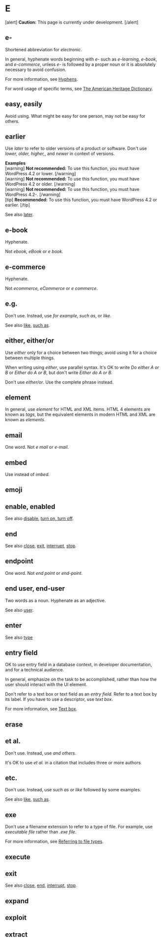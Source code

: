 # E

[alert] **Caution:** This page is currently under development. [/alert]

## e-

Shortened abbreviation for *electronic*.

In general, hyphenate words beginning with *e-* such as *e-learning, e-book*, and *e-commerce*, unless *e-* is followed by a proper noun or it is absolutely necessary to avoid confusion.

For more information, see [Hyphens](https://make.wordpress.org/docs/style-guide/punctuation/hyphens/).

For word usage of specific terms, see [The American Heritage Dictionary](https://ahdictionary.com/).

## easy, easily

Avoid using. What might be easy for one person, may not be easy for others.

## earlier

Use *later* to refer to older versions of a product or software. Don't use *lower, older, higher,*, and *newer* in context of versions.

**Examples**  
[warning] **Not recommended:** To use this function, you must have WordPress 4.2 or lower. [/warning]  
[warning] **Not recommended:** To use this function, you must have WordPress 4.2 or older. [/warning]  
[warning] **Not recommended:** To use this function, you must have WordPress 4.2-. [/warning]  
[tip] **Recommended:** To use this function, you must have WordPress 4.2 or earlier. [/tip]  

See also [later](https://make.wordpress.org/docs/style-guide/word-list/l/#later).

## e-book

Hyphenate.

Not *ebook, eBook* or *e book*.

## e-commerce

Hyphenate.

Not *ecommerce, eCommerce* or *e commerce*.

## e.g.

Don't use. Instead, use *for example, such as*, or *like*.

See also [like](https://make.wordpress.org/docs/style-guide/word-list/l/#like), [such as](https://make.wordpress.org/docs/style-guide/word-list/s/#such-as).

## either, either/or

Use *either* only for a choice between two things; avoid using it for a choice between multiple things.

When writing using *either*, use parallel syntax. It's OK to write *Do either A or B* or *Either do A or B*, but don't write *Either do A or B*.

Don't use *either/or*. Use the complete phrase instead.

## element

In general, use *element* for HTML and XML items. HTML 4 elements are known as *tags*, but the equivalent elements in modern HTML and XML are known as *elements*.

## email

One word. Not *e mail* or *e-mail*.

## embed

Use instead of *imbed*.

## emoji
## enable, enabled



See also [disable](), [turn on, turn off]().

## end



See also [close](), [exit](), [interrupt](), [stop]().

## endpoint

One word. Not *end point* or *end-point*.

## end user, end-user

Two words as a noun. Hyphenate as an adjective.

See also [user]().

## enter



See also [type](t.md)

## entry field

OK to use entry field in a database context, in developer documentation, and for a technical audience.

In general, emphasize on the task to be accomplished, rather than how the user should interact with the UI element.

Don't refer to a text box or text field as an *entry field*. Refer to a text box by its label. If you have to use a descriptor, use *text box*.

For more information, see [Text box](https://make.wordpress.org/docs/style-guide/developer-content/ui-elements/#text-box).

## erase



## et al.

Don't use. Instead, use *and others*.

It's OK to use *et al.* in a citation that includes three or more authors.

## etc.

Don't use. Instead, use *such as* or *like* followed by some examples.

See also [like](), [such as](https://make.wordpress.org/docs/style-guide/word-list/s/#such-as).

## exe

Don't use a filename extension to refer to a type of file. For example, use *executable file* rather than *.exe file*.

For more information, see [Referring to file types](https://make.wordpress.org/docs/style-guide/formatting/filenames/#referring-to-file-types).

## execute
## exit



See also [close](), [end](), [interrupt](), [stop]().

## expand
## exploit
## extract
